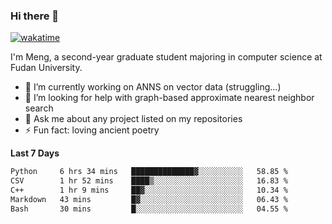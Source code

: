 ### Hi there 👋

[![wakatime](https://wakatime.com/badge/user/8906da98-c623-4aff-ac00-99cb42e09b38.svg)](https://wakatime.com/@8906da98-c623-4aff-ac00-99cb42e09b38)

I'm Meng, a second-year graduate student majoring in computer science at Fudan University.


- 🔭 I’m currently working on ANNS on vector data (struggling...)
- 🤔 I’m looking for help with graph-based approximate nearest neighbor search
- 💬 Ask me about any project listed on my repositories
- ⚡ Fun fact: loving ancient poetry


**Last 7 Days**
<!--START_SECTION:waka-->

```txt
Python     6 hrs 34 mins   ██████████████▓░░░░░░░░░░   58.85 %
CSV        1 hr 52 mins    ████▒░░░░░░░░░░░░░░░░░░░░   16.83 %
C++        1 hr 9 mins     ██▓░░░░░░░░░░░░░░░░░░░░░░   10.34 %
Markdown   43 mins         █▓░░░░░░░░░░░░░░░░░░░░░░░   06.43 %
Bash       30 mins         █░░░░░░░░░░░░░░░░░░░░░░░░   04.55 %
```

<!--END_SECTION:waka-->

<!--![Anurag's GitHub stats](https://github-readme-stats.vercel.app/api?username=matchyc&count_private=true&show_icons=true&theme=vue)-->

<!--[![Top Langs](https://github-readme-stats.vercel.app/api/top-langs/?username=matchyc&langs_count=4&&hide=perl,raku,html,javascript,shell,roff,prolog)](https://github.com/anuraghazra/github-readme-stats)-->

